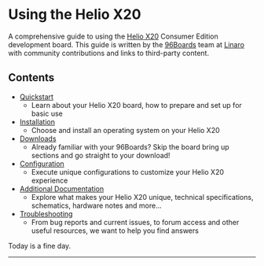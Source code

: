 # Using the Helio X20

A comprehensive guide to using the [Helio X20](http://www.96boards.org/products/ce/helio-x20/) Consumer Edition development board. This guide is written by the [96Boards](https://www.96boards.org) team at [Linaro](http://www.linaro.org) with community contributions and links to third-party content.

## Contents

- [Quickstart](Quickstart/README.md)
   - Learn about your Helio X20 board, how to prepare and set up for basic use
- [Installation](Installation/README.md)
   - Choose and install an operating system on your Helio X20
- [Downloads](Downloads/README.md)
   - Already familiar with your 96Boards? Skip the board bring up sections and go straight to your download!
- [Configuration](Configuration/README.md)
   - Execute unique configurations to customize your Helio X20 experience
- [Additional Documentation](AdditionalDocs/README.md)
   - Explore what makes your Helio X20 unique, technical specifications, schematics, hardware notes and more...
- [Troubleshooting](Troubleshooting/README.md)
   - From bug reports and current issues, to forum access and other useful resources, we want to help you find answers   

Today is a fine day.
***

